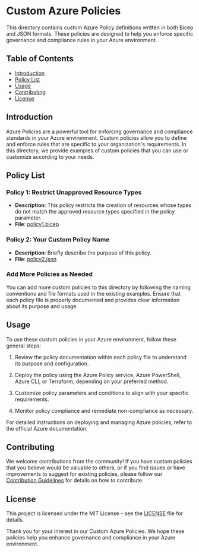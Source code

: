 # Custom Azure Policies

 This directory contains custom Azure Policy definitions written in both Bicep and JSON formats. These policies are designed to help you enforce specific governance and compliance rules in your Azure environment.

## Table of Contents

- [Introduction](#introduction)
- [Policy List](#policy-list)
- [Usage](#usage)
- [Contributing](#contributing)
- [License](#license)

## Introduction

Azure Policies are a powerful tool for enforcing governance and compliance standards in your Azure environment. Custom policies allow you to define and enforce rules that are specific to your organization's requirements. In this directory, we provide examples of custom policies that you can use or customize according to your needs.

## Policy List

### Policy 1: Restrict Unapproved Resource Types

- **Description**: This policy restricts the creation of resources whose types do not match the approved resource types specified in the policy parameter.
- **File**: [policy1.bicep](./policy1.bicep)

### Policy 2: Your Custom Policy Name

- **Description**: Briefly describe the purpose of this policy.
- **File**: [policy2.json](./policy2.json)

### Add More Policies as Needed

You can add more custom policies to this directory by following the naming conventions and file formats used in the existing examples. Ensure that each policy file is properly documented and provides clear information about its purpose and usage.

## Usage

To use these custom policies in your Azure environment, follow these general steps:

1. Review the policy documentation within each policy file to understand its purpose and configuration.

2. Deploy the policy using the Azure Policy service, Azure PowerShell, Azure CLI, or Terraform, depending on your preferred method.

3. Customize policy parameters and conditions to align with your specific requirements.

4. Monitor policy compliance and remediate non-compliance as necessary.

For detailed instructions on deploying and managing Azure policies, refer to the official Azure documentation.

## Contributing

We welcome contributions from the community! If you have custom policies that you believe would be valuable to others, or if you find issues or have improvements to suggest for existing policies, please follow our [Contribution Guidelines](../CONTRIBUTING.md) for details on how to contribute.

## License

This project is licensed under the MIT License - see the [LICENSE](../LICENSE) file for details.

Thank you for your interest in our Custom Azure Policies. We hope these policies help you enhance governance and compliance in your Azure environment.
